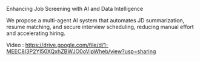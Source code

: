 Enhancing Job Screening with AI and Data Intelligence

We propose a multi-agent AI system that automates JD summarization, resume matching, and secure interview scheduling, reducing manual effort and accelerating hiring.

Video : https://drive.google.com/file/d/1-MEEC8I3P2Yl50XQxhZBWJO0oVipWheb/view?usp=sharing
